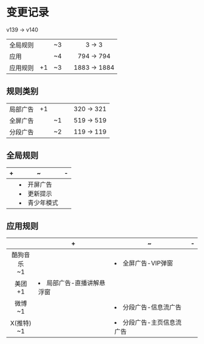 # 变更记录

v139 -> v140

||||||
|-|:-:|:-:|:-:|:-:|
|全局规则||~3||3 -> 3|
|应用||~4||794 -> 794|
|应用规则|+1|~3||1883 -> 1884|

## 规则类别

||||||
|-|:-:|:-:|:-:|:-:|
|局部广告|+1|||320 -> 321|
|全屏广告||~1||519 -> 519|
|分段广告||~2||119 -> 119|

## 全局规则

|+|~|-|
|-|-|-|
||<li>开屏广告<li>更新提示<li>青少年模式||

## 应用规则

||+|~|-|
|:-:|-|-|-|
|酷狗音乐<br>~1||<li>全屏广告-VIP弹窗||
|美团<br>+1|<li>局部广告-直播讲解悬浮窗|||
|微博<br>~1||<li>分段广告-信息流广告||
|X(推特)<br>~1||<li>分段广告-主页信息流广告||
